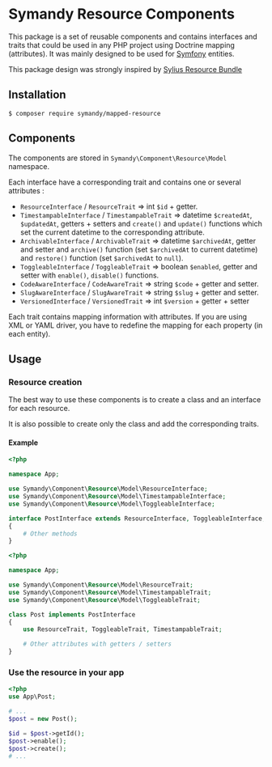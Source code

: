 # Symandy Resource Components

This package is a set of reusable components and contains interfaces and traits that could be used in any PHP project using Doctrine mapping (attributes). 
It was mainly designed to be used for [Symfony](https://github.com/symfony/symfony) entities.

This package design was strongly inspired by [Sylius Resource Bundle](https://github.com/Sylius/SyliusResourceBundle)


## Installation

```shell
$ composer require symandy/mapped-resource
```


## Components
The components are stored in `Symandy\Component\Resource\Model` namespace.

Each interface have a corresponding trait and contains one or several attributes :

- `ResourceInterface` / `ResourceTrait` => int `$id` + getter.
- `TimestampableInterface` / `TimestampableTrait` => datetime `$createdAt`, `$updatedAt`, getters + setters and 
`create()` and `update()` functions which set the current datetime to the corresponding attribute.
- `ArchivableInterface` / `ArchivableTrait` => datetime `$archivedAt`, getter and setter and `archive()` function 
(set `$archivedAt` to current datetime) and `restore()` function (set  `$archivedAt` to `null`).
- `ToggleableInterface` / `ToggleableTrait` => boolean `$enabled`, getter and setter with `enable()`, `disable()` 
functions.
- `CodeAwareInterface` / `CodeAwareTrait` => string `$code` + getter and setter.
- `SlugAwareInterface` / `SlugAwareTrait` => string `$slug` + getter and setter.
- `VersionedInterface` / `VersionedTrait` => int `$version` + getter + setter


Each trait contains mapping information with attributes. If you are using XML or YAML driver, you have to redefine the mapping for each property (in each entity).

## Usage

### Resource creation

The best way to use these components is to create a class and an interface for each resource.

It is also possible to create only the class and add the corresponding traits.

#### Example  

```php
<?php

namespace App;

use Symandy\Component\Resource\Model\ResourceInterface;
use Symandy\Component\Resource\Model\TimestampableInterface;
use Symandy\Component\Resource\Model\ToggleableInterface;

interface PostInterface extends ResourceInterface, ToggleableInterface, TimestampableInterface
{
    # Other methods
}

```

```php
<?php

namespace App;

use Symandy\Component\Resource\Model\ResourceTrait;
use Symandy\Component\Resource\Model\TimestampableTrait;
use Symandy\Component\Resource\Model\ToggleableTrait;

class Post implements PostInterface
{
    use ResourceTrait, ToggleableTrait, TimestampableTrait;

    # Other attributes with getters / setters
}

```

### Use the resource in your app


```php
<?php
use App\Post;

# ...
$post = new Post();

$id = $post->getId();
$post->enable();
$post->create();
# ...
```
